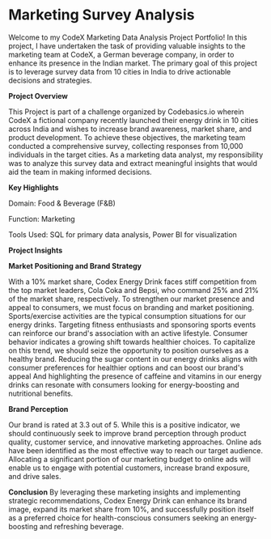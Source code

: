 # Marketing Survey Analysis

Welcome to my CodeX Marketing Data Analysis Project Portfolio! In this project, I have undertaken the task of providing valuable insights to the marketing team at CodeX, a German beverage company, in order to enhance its presence in the Indian market. The primary goal of this project is to leverage survey data from 10 cities in India to drive actionable decisions and strategies.

**Project Overview**

This Project is part of a challenge organized by Codebasics.io wherein CodeX a fictional company recently launched their energy drink in 10 cities across India and wishes to increase brand awareness, market share, and product development. To achieve these objectives, the marketing team conducted a comprehensive survey, collecting responses from 10,000 individuals in the target cities. As a marketing data analyst, my responsibility was to analyze this survey data and extract meaningful insights that would aid the team in making informed decisions.

**Key Highlights**

Domain: Food & Beverage (F&B)

Function: Marketing

Tools Used: SQL for primary data analysis, Power BI for visualization

**Project Insights**

**Market Positioning and Brand Strategy**

With a 10% market share, Codex Energy Drink faces stiff competition from the top market leaders, Cola Coka and Bepsi, who command 25% and 21% of the market share, respectively. 
To strengthen our market presence and appeal to consumers, we must focus on branding and market positioning.
Sports/exercise activities are the typical consumption situations for our energy drinks. Targeting fitness enthusiasts and sponsoring sports events can reinforce our brand's association with an active lifestyle.
Consumer behavior indicates a growing shift towards healthier choices. To capitalize on this trend, we should seize the opportunity to position ourselves as a healthy brand. Reducing the sugar content in our energy drinks aligns with consumer preferences for healthier options and can boost our brand's appeal And highlighting the presence of caffeine and vitamins in our energy drinks can resonate with consumers looking for energy-boosting and nutritional benefits.

**Brand Perception**

Our brand is rated at 3.3 out of 5. While this is a positive indicator, we should continuously seek to improve brand perception through product quality, customer service, and innovative marketing approaches.
Online ads have been identified as the most effective way to reach our target audience. Allocating a significant portion of our marketing budget to online ads will enable us to engage with potential customers, increase brand exposure, and drive sales.


**Conclusion**
By leveraging these marketing insights and implementing strategic recommendations, Codex Energy Drink can enhance its brand image, expand its market share from 10%, and successfully position itself as a preferred choice for health-conscious consumers seeking an energy-boosting and refreshing beverage.
